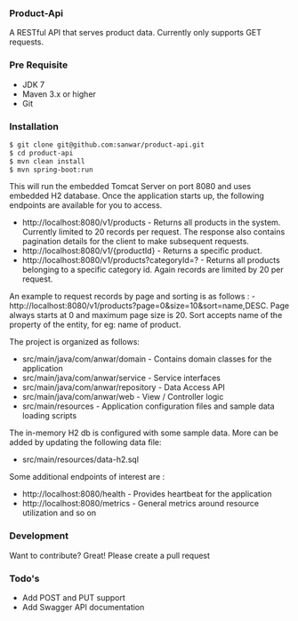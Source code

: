 ### Product-Api
A RESTful API that serves product data. Currently only supports GET requests.
### Pre Requisite
  - JDK 7
  - Maven 3.x or higher
  - Git

### Installation
```sh
$ git clone git@github.com:sanwar/product-api.git
$ cd product-api
$ mvn clean install
$ mvn spring-boot:run
```
This will run the embedded Tomcat Server on port 8080
and uses embedded H2 database. Once the application starts up, the following endpoints are available for you to access.
  - http://localhost:8080/v1/products - Returns all products in the system. Currently limited to 20 records per request.
   The response also contains pagination details for the client to make subsequent requests.
  - http://localhost:8080/v1/{productId} - Returns a specific product.
  - http://localhost:8080/v1/products?categoryId=? - Returns all products belonging to a specific category id. Again records are limited by 20 per request.

  An example to request records by page and sorting is as follows :
    - http://localhost:8080/v1/products?page=0&size=10&sort=name,DESC.
      Page always starts at 0 and maximum page size is 20.
      Sort accepts name of the property of the entity, for eg: name of product.
      
The project is organized as follows:
* src/main/java/com/anwar/domain - Contains domain classes for the application
* src/main/java/com/anwar/service - Service interfaces
* src/main/java/com/anwar/repository - Data Access API
* src/main/java/com/anwar/web - View / Controller logic
* src/main/resources - Application configuration files and sample data loading scripts

The in-memory H2 db is configured with some sample data. More can be added by updating the following data file:

* src/main/resources/data-h2.sql

Some additional endpoints of interest are :
  - http://localhost:8080/health - Provides heartbeat for the application
  - http://localhost:8080/metrics - General metrics around resource utilization and so on

### Development

Want to contribute? Great! Please create a pull request

### Todo's
  - Add POST and PUT support
  - Add Swagger API documentation
